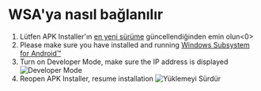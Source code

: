 # WSA'ya nasıl bağlanılır
1. Lütfen APK Installer'ın [en yeni sürüme](https://www.microsoft.com/store/productId/9P2JFQ43FPPG "APK Installer") güncellendiğinden emin olun<0>
2. Please make sure you have installed and running [Windows Subsystem for Android™](https://www.microsoft.com/store/productId/9P3395VX91NR)
3. Turn on Developer Mode, make sure the IP address is displayed ![Developer Mode](https://raw.githubusercontent.com/Paving-Base/APK-Installer/screenshots/Documents/Tutorials/How%20To%20Connect%20WSA/Images/Snipaste_2022-10-02_19-02-09.png)
4. Reopen APK Installer, resume installation ![Yüklemeyi Sürdür](https://raw.githubusercontent.com/Paving-Base/APK-Installer/screenshots/Documents/Tutorials/How%20To%20Connect%20WSA/Images/Snipaste_2022-10-02_17-34-04.png)
